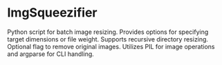 # ImgSqueezifier
Python script for batch image resizing. Provides options for specifying target dimensions or file weight. Supports recursive directory resizing. Optional flag to remove original images. Utilizes PIL for image operations and argparse for CLI handling.
